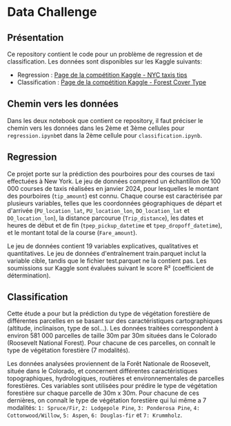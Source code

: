 # Data Challenge

## Présentation 
Ce repository contient le code pour un problème de regression et de classification. Les données sont disponibles sur les Kaggle suivants: 
* Regression : [Page de la compétition Kaggle - NYC taxis tips](https://www.kaggle.com/competitions/nyc-taxis-tips/overview)
* Classification : [Page de la compétition Kaggle - Forest Cover Type](https://www.kaggle.com/competitions/forest-cover-type-orsay/overview)


## Chemin vers les données 
Dans les deux notebook que contient ce repository, il faut préciser le chemin vers les données dans les 2ème et 3ème cellules pour ``regression.ipynb``et dans la 2ème cellule pour ``classification.ipynb``.

## Regression 
Ce projet porte sur la prédiction des pourboires pour des courses de taxi effectuées à New York. Le jeu de données comprend un échantillon de 100 000 courses de taxis réalisées en janvier 2024, pour lesquelles le montant des pourboires (``tip_amount``) est connu. Chaque course est caractérisée par plusieurs variables, telles que les coordonnées géographiques de départ et d'arrivée (``PU_location_lat``, ``PU_location_lon``, ``DO_location_lat`` et ``DO_location_lon``), la distance parcourue (``Trip_distance``), les dates et heures de début et de fin (``tpep_pickup_datetime`` et ``tpep_dropoff_datetime``), et le montant total de la course (``Fare_amount``).

Le jeu de données contient 19 variables explicatives, qualitatives et quantitatives.
Le jeu de données d'entraînement train.parquet inclut la variable cible, tandis que le fichier test.parquet ne la contient pas. Les soumissions sur Kaggle sont évaluées suivant le score R² (coefficient de détermination).

## Classification 
Cette étude a pour but la prédiction du type de végétation forestière de différentes parcelles en se basant sur des caractéristiques cartographiques (altitude, inclinaison, type de sol…). Les données traitées correspondent à environ 581 000 parcelles de taille 30m par 30m situées dans le Colorado (Roosevelt National Forest). Pour chacune de ces parcelles, on connaît le type de végétation forestière (7 modalités).

Les données analysées proviennent de la Forêt Nationale de Roosevelt, située dans le Colorado, et concernent différentes caractéristiques topographiques, hydrologiques, routières et environnementales de parcelles forestières. Ces variables sont utilisées pour prédire le type de végétation forestière sur chaque parcelle de 30m x 30m. Pour chacune de ces dernières, on connaît le type de végétation forestière qui lui même a 7 modalités: ``1: Spruce/Fir``, ``2: Lodgepole Pine``, ``3: Ponderosa Pine``, ``4: Cottonwood/Willow``, ``5: Aspen``, ``6: Douglas-fir`` et ``7: Krummholz``.


